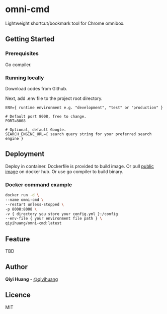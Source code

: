 # omni-cmd

Lightweight shortcut/bookmark tool for Chrome omnibox.

## Getting Started

### Prerequisites

Go compiler.

### Running locally

Download codes from Github.

Next, add .env file to the project root directory.

```.env
ENV={ runtime environment e.g. "development", "test" or "production" }

# Default port 8008, free to change.
PORT=8008

# Optional, default Google.
SEARCH_ENGINE_URL={ search query string for your preferred search engine }
```

## Deployment

Deploy in container. Dockerfile is provided to build image. Or pull [public image](https://hub.docker.com/repository/docker/qiyihuang/omni-cmd) on docker hub. Or use go compiler to build binary.

### Docker command example

```bash
docker run -d \
--name omni-cmd \
--restart unless-stopped \
-p 8008:8008 \
-v { directory you store your config.yml }:/config
--env-file { your environment file path } \
qiyihuang/omni-cmd:latest
```

## Feature

TBD

## Author

**Qiyi Huang** - [@qiyihuang](https://github.com/qiyihuang)

## Licence

MIT
